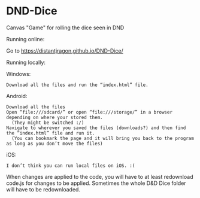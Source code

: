 # DND-Dice
Canvas "Game" for rolling the dice seen in DND

Running online:

   Go to https://distantjragon.github.io/DND-Dice/

Running locally:
  
   Windows:
   
    Download all the files and run the “index.html” file.

  Android: 
  
    Download all the files 
    Open “file:///sdcard/” or open “file:///storage/” in a browser depending on where your stored them. 
      (They might be switched :/)
    Navigate to wherever you saved the files (downloads?) and then find the “index.html” file and run it.
      (You can bookmark the page and it will bring you back to the program as long as you don’t move the files)

  iOS: 
  
    I don’t think you can run local files on iOS. :(

When changes are applied to the code, you will have to at least redownload code.js for changes to be applied. 
Sometimes the whole D&D Dice folder will have to be redownloaded.
